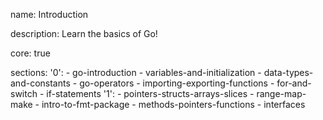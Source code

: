 name: Introduction

description: Learn the basics of Go!

core: true

sections:
  '0':
    - go-introduction
    - variables-and-initialization
    - data-types-and-constants
    - go-operators
    - importing-exporting-functions
    - for-and-switch
    - if-statements
  '1':
    - pointers-structs-arrays-slices
    - range-map-make
    - intro-to-fmt-package
    - methods-pointers-functions
    - interfaces


